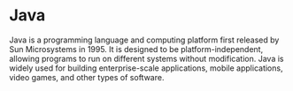 # Java
Java is a programming language and computing platform first released by Sun Microsystems in 1995. It is designed to be platform-independent, allowing programs to run on different systems without modification. Java is widely used for building enterprise-scale applications, mobile applications, video games, and other types of software.
